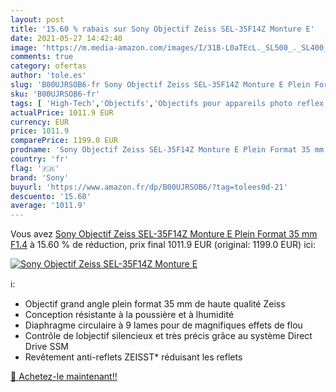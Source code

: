 ```yaml
---
layout: post
title: '15.60 % rabais sur Sony Objectif Zeiss SEL-35F14Z Monture E'
date: 2021-05-27 14:42:40
image: 'https://m.media-amazon.com/images/I/31B-L0aTEcL._SL500_._SL400_.jpg'
comments: true
category: ofertas
author: 'tole.es'
slug: 'B00UJRSOB6-fr Sony Objectif Zeiss SEL-35F14Z Monture E Plein Format 35...'
sku: 'B00UJRSOB6-fr'
tags: [ 'High-Tech','Objectifs','Objectifs pour appareils photo reflex et hybrides','Objectifs pour reflex','Photo et caméscopes','sony', ]
actualPrice: 1011.9 EUR
currency: EUR
price: 1011.9
comparePrice: 1199.0 EUR
prodname: 'Sony Objectif Zeiss SEL-35F14Z Monture E Plein Format 35 mm F1.4'
country: 'fr'
flag: '🇫🇷'
brand: 'Sony'
buyurl: 'https://www.amazon.fr/dp/B00UJRSOB6/?tag=tolees0d-21'
descuento: '15.60'
average: '1011.9'
---
```


Vous avez [Sony Objectif Zeiss SEL-35F14Z Monture E Plein Format 35 mm F1.4](https://www.amazon.fr/dp/B00UJRSOB6/?tag=tolees0d-21)  à  15.60 % de réduction, prix final  1011.9 EUR (original: 1199.0 EUR) ici:

[![Sony Objectif Zeiss SEL-35F14Z Monture E](https://m.media-amazon.com/images/I/31B-L0aTEcL._SL500_._SL400_.jpg)](https://www.amazon.fr/dp/B00UJRSOB6/?tag=tolees0d-21)

ℹ️:

- Objectif grand angle plein format 35 mm de haute qualité Zeiss
- Conception résistante à la poussière et à lhumidité
- Diaphragme circulaire à 9 lames pour de magnifiques effets de flou
- Contrôle de lobjectif silencieux et très précis grâce au système Direct Drive SSM
- Revêtement anti-reflets ZEISST* réduisant les reflets

[🛒 Achetez-le maintenant!!](https://www.amazon.fr/dp/B00UJRSOB6/?tag=tolees0d-21)
